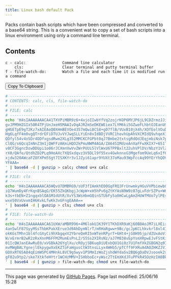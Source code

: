 ```yaml
---
title: Linux bash default Pack
---
```


Packs contain bash scripts which have been compressed and converted to a
base64 string.  This is a convenient wat to copy a set of bash scripts
into a linux environment using only a command line terminal.

<script>
  let packText=`# --------------------------------------------------------------------------------------------------
# CONTENTS: calc, cls, file-watch-do
# --------------------------------------------------------------------------------------------------
# FILE: calc 
# --------------------------------------------------------------------------------------------------
echo 'H4sIAAAAAAACA41TXVPiMBR9z6+4xjoIIwbYfVq2zojrKOP6MYJP6jL9CDZrmzJJirjIf9+blhZxFH3INLk959x7T262t5
gvJPM9HZGIx5OR4TPjUnJxeH5MAAIvDqAJR2mSeDKEWEiex7LYM6ki5GZweFLhbtOJEanU9/CzxODxgJDLq2H/8mKAuGb00mzaPL
gHGETpE9gT2Kz7xAIEAoQ0XHmBEVOe4357mQwi8CS8+gO7flB/VUxB10jX4h/XOfEolVOuDMgs8bkCk8JZbw/OcZ3gGuK66iHv1/
Hg6LqfF4m0vgQTrdrEFiDTUJvVYJwqSLLYiEn8vIdBDjVVRC1hovhUpAhVXCMIdQ9vhqeX1yiZ/JWZ0nw/5FN0s9PqtAgt7LaOuv
QDfyl54v4o5Dr4DDfxgsdRwm2XLg352MMCKCFGPbt0qJ7Bmbe2txtsgRdQdJEqjmbiNsk7pMQkE5c682oGEJ5f7oKSTHsP3HV2eR
ClQG/s6QcqImNnZ3m1jQWFFzAKmiHQO2kPmuNWM4AGA/ZA64SIMdzeAnXaFFwXKIX7+651TqJDhbYzz3NhzlUEeyjOM2GgTcaCEO
v0CF3GgncDzwDDUpi1o06rJCXmnVwVvZWrPUUi5lVlWxU6TPPBxlt22uhVPlDV/NbzY1VlZRst41jtctvtFtQ3k10q+PjA4jfQao
rX0/QAfe/QtdhZD2PLq9HoAXc7XQSxdqvz3V5DLl9f55xv4GwknnxG3Mgefom9UeLq6xIf6PiKe4/rdjdKl+1zwBdlxypP4TRWcz
xjdw320AWcaFZ8FXPm5Sgt7ISXKYr3v1JZyi61apr9YUXt37oMau93WpFccAq99YErYhQOVsP/UYNce/afjsTYkDCVnJD/1Oy/0P
YFAAA=
' | base64 -d | gunzip > calc; chmod u+x calc
# --------------------------------------------------------------------------------------------------
# FILE: cls 
# --------------------------------------------------------------------------------------------------
echo 'H4sIAAAAAAACA5WQvU7DMBRG9/sUF3fIAmkhE0OGqFRQJFrUnwmkyHGuVVPbiewbQt8eI5CYkMp6pO/o6JtcTBvjp42MBz
iQ7WumDy4FrKqnBSAqG/EK55ZkQKbgjJcWpW+xH5hPv6gZtKYAsN9W9z87gLvFdr5ZPu+W61VC50pygGq/e1hv0sa9+SFEylt6Tx
k3s+tbEN+Z1ngqxblOASM1dUtR/XvYS3WsHbmGQinSTUbFy5a0HCwLgAm2HUWfMUo7ylPEsQtH1CZERjaOMHRDcscOeTSKcuiD8a
wxe50VxUvxmIH6KvkLfwKk3vGFngEAAA==
' | base64 -d | gunzip > cls; chmod u+x cls
# --------------------------------------------------------------------------------------------------
# FILE: file-watch-do 
# --------------------------------------------------------------------------------------------------
echo 'H4sIAAAAAAACA61UXW/aMBR996+4M6lokUJK39Y1TKhDXR9aKj60B0AoJM7iLXEix5RWK/99104IkHZapZIXO+ece33uvU
4an5wlF87SyyMSsThbKPakXErue3d9AhDymNlrT/mRHaRgww+9Bc/gcJpKCLhkvkrl8xl4IgDmIa14woAr4DkkacBDzgKQK4Fhfp
okKGsTMhn1bl4fcGXyCi9hXbgqxV2YbreQeRI5xWTenRPyrT+6Ht4+jG8H95jp/dZUxAoVikr9mquIC8NUYdo/5v1nCb3J+PtgqB
W/xErmrB2wR2zRxXnnM6FFM2MumEsPnL2/S5Ss2XIRsNz/aJ7M838vEpYsmXRpwEJvFStKiO6za/05d2btmbMhSj67dIx1Ny3NgB
01IcQWJanEAwRuE0/xVGBkA26YglXu/cROyjSB6uq0iUExbQU1Gi0z7U1FmfXkZGBGN2q9Ih56Q7x+4/7wDW5v6HXScaZWcyZmsj
mvMWgBALYgnejlEkpygwXxEKZToFaHgusCtW3tnsLLyx4WHb5/pTCff9FXRuAdAOZHKZJV1dSAT1yRkO/yXxSxb4YaM3QPwIEcZt
GDXxRT65A84qEimWSPC4MHnkL8VC9gSwyv1PSMmIzWoZjshdWYdaSv2BQ6gDaDVJsooek2sdYVxdSCi9qKIHzymLEMOuXb/52iKE
gF02u9tp2/ske7XtkfeHYtr1WCHzMMV+ISHbboEc+yWsc2TtEmXKdJFuPPkR45OzHzIH8BkfhVnSoGAAA=
' | base64 -d | gunzip > file-watch-do; chmod u+x file-watch-do
`;
</script>

## Contents
```
c - calc:                Command line calculator 
    cls:                 Clear terminal and putty terminal buffer 
f - file-watch-do:       Watch a file and each time it is modified run a command 
```

<button onCLick='copyToClipboard(packText)'>Copy To Clipboard</button>

```bash
# --------------------------------------------------------------------------------------------------
# CONTENTS: calc, cls, file-watch-do
# --------------------------------------------------------------------------------------------------
# FILE: calc 
# --------------------------------------------------------------------------------------------------
echo 'H4sIAAAAAAACA41TXVPiMBR9z6+4xjoIIwbYfVq2zojrKOP6MYJP6jL9CDZrmzJJirjIf9+blhZxFH3INLk959x7T262t5
gvJPM9HZGIx5OR4TPjUnJxeH5MAAIvDqAJR2mSeDKEWEiex7LYM6ki5GZweFLhbtOJEanU9/CzxODxgJDLq2H/8mKAuGb00mzaPL
gHGETpE9gT2Kz7xAIEAoQ0XHmBEVOe4357mQwi8CS8+gO7flB/VUxB10jX4h/XOfEolVOuDMgs8bkCk8JZbw/OcZ3gGuK66iHv1/
Hg6LqfF4m0vgQTrdrEFiDTUJvVYJwqSLLYiEn8vIdBDjVVRC1hovhUpAhVXCMIdQ9vhqeX1yiZ/JWZ0nw/5FN0s9PqtAgt7LaOuv
QDfyl54v4o5Dr4DDfxgsdRwm2XLg352MMCKCFGPbt0qJ7Bmbe2txtsgRdQdJEqjmbiNsk7pMQkE5c682oGEJ5f7oKSTHsP3HV2eR
ClQG/s6QcqImNnZ3m1jQWFFzAKmiHQO2kPmuNWM4AGA/ZA64SIMdzeAnXaFFwXKIX7+651TqJDhbYzz3NhzlUEeyjOM2GgTcaCEO
v0CF3GgncDzwDDUpi1o06rJCXmnVwVvZWrPUUi5lVlWxU6TPPBxlt22uhVPlDV/NbzY1VlZRst41jtctvtFtQ3k10q+PjA4jfQao
rX0/QAfe/QtdhZD2PLq9HoAXc7XQSxdqvz3V5DLl9f55xv4GwknnxG3Mgefom9UeLq6xIf6PiKe4/rdjdKl+1zwBdlxypP4TRWcz
xjdw320AWcaFZ8FXPm5Sgt7ISXKYr3v1JZyi61apr9YUXt37oMau93WpFccAq99YErYhQOVsP/UYNce/afjsTYkDCVnJD/1Oy/0P
YFAAA=
' | base64 -d | gunzip > calc; chmod u+x calc
# --------------------------------------------------------------------------------------------------
# FILE: cls 
# --------------------------------------------------------------------------------------------------
echo 'H4sIAAAAAAACA5WQvU7DMBRG9/sUF3fIAmkhE0OGqFRQJFrUnwmkyHGuVVPbiewbQt8eI5CYkMp6pO/o6JtcTBvjp42MBz
iQ7WumDy4FrKqnBSAqG/EK55ZkQKbgjJcWpW+xH5hPv6gZtKYAsN9W9z87gLvFdr5ZPu+W61VC50pygGq/e1hv0sa9+SFEylt6Tx
k3s+tbEN+Z1ngqxblOASM1dUtR/XvYS3WsHbmGQinSTUbFy5a0HCwLgAm2HUWfMUo7ylPEsQtH1CZERjaOMHRDcscOeTSKcuiD8a
wxe50VxUvxmIH6KvkLfwKk3vGFngEAAA==
' | base64 -d | gunzip > cls; chmod u+x cls
# --------------------------------------------------------------------------------------------------
# FILE: file-watch-do 
# --------------------------------------------------------------------------------------------------
echo 'H4sIAAAAAAACA61UXW/aMBR996+4M6lokUJK39Y1TKhDXR9aKj60B0AoJM7iLXEix5RWK/99104IkHZapZIXO+ece33uvU
4an5wlF87SyyMSsThbKPakXErue3d9AhDymNlrT/mRHaRgww+9Bc/gcJpKCLhkvkrl8xl4IgDmIa14woAr4DkkacBDzgKQK4Fhfp
okKGsTMhn1bl4fcGXyCi9hXbgqxV2YbreQeRI5xWTenRPyrT+6Ht4+jG8H95jp/dZUxAoVikr9mquIC8NUYdo/5v1nCb3J+PtgqB
W/xErmrB2wR2zRxXnnM6FFM2MumEsPnL2/S5Ss2XIRsNz/aJ7M838vEpYsmXRpwEJvFStKiO6za/05d2btmbMhSj67dIx1Ny3NgB
01IcQWJanEAwRuE0/xVGBkA26YglXu/cROyjSB6uq0iUExbQU1Gi0z7U1FmfXkZGBGN2q9Ih56Q7x+4/7wDW5v6HXScaZWcyZmsj
mvMWgBALYgnejlEkpygwXxEKZToFaHgusCtW3tnsLLyx4WHb5/pTCff9FXRuAdAOZHKZJV1dSAT1yRkO/yXxSxb4YaM3QPwIEcZt
GDXxRT65A84qEimWSPC4MHnkL8VC9gSwyv1PSMmIzWoZjshdWYdaSv2BQ6gDaDVJsooek2sdYVxdSCi9qKIHzymLEMOuXb/52iKE
gF02u9tp2/ske7XtkfeHYtr1WCHzMMV+ISHbboEc+yWsc2TtEmXKdJFuPPkR45OzHzIH8BkfhVnSoGAAA=
' | base64 -d | gunzip > file-watch-do; chmod u+x file-watch-do
```

<hr>
<p class="pagedate">This page was generated by <a href=".">GitHub Pages</a>.  Page last modified: 25/06/16 15:28</p>
